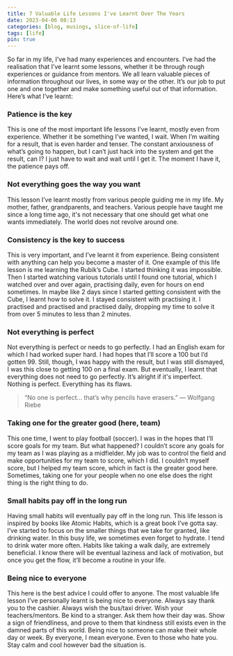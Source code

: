 ```yaml
---
title: 7 Valuable Life Lessons I've Learnt Over The Years
date: 2023-04-06 08:13
categories: [blog, musings, slice-of-life]
tags: [life]
pin: true
---
```


So far in my life, I’ve had many experiences and encounters. I’ve had the realisation that I’ve learnt some lessons, whether it be through rough experiences or guidance from mentors. We all learn valuable pieces of information throughout our lives, in some way or the other. It’s our job to put one and one together and make something useful out of that information. Here’s what I’ve learnt:

### Patience is the key

This is one of the most important life lessons I’ve learnt, mostly even from experience. Whether it be something I’ve wanted, I wait. When I’m waiting for a result, that is even harder and tenser. The constant anxiousness of what’s going to happen, but I can’t just hack into the system and get the result, can I? I just have to wait and wait until I get it. The moment I have it, the patience pays off.

### Not everything goes the way you want

This lesson I’ve learnt mostly from various people guiding me in my life. My mother, father, grandparents, and teachers. Various people have taught me since a long time ago, it's not necessary that one should get what one wants immediately. The world does not revolve around one.

### Consistency is the key to success

This is very important, and I’ve learnt it from experience. Being consistent with anything can help you become a master of it. One example of this life lesson is me learning the Rubik’s Cube. I started thinking it was impossible. Then I started watching various tutorials until I found one tutorial, which I watched over and over again, practising daily, even for hours on end sometimes. In maybe like 2 days since I started getting consistent with the Cube, I learnt how to solve it. I stayed consistent with practising it. I practised and practised and practised daily, dropping my time to solve it from over 5 minutes to less than 2 minutes.

### Not everything is perfect

Not everything is perfect or needs to go perfectly. I had an English exam for which I had worked super hard. I had hopes that I’ll score a 100 but I’d gotten 99. Still, though, I was happy with the result, but I was still dismayed, I was this close to getting 100 on a final exam. But eventually, I learnt that everything does not need to go perfectly. It’s alright if it's imperfect. Nothing is perfect. Everything has its flaws.

> “No one is perfect… that’s why pencils have erasers.” ― Wolfgang Riebe

### Taking one for the greater good (here, team)

This one time, I went to play football (soccer). I was in the hopes that I’ll score goals for my team. But what happened? I couldn’t score any goals for my team as I was playing as a midfielder. My job was to control the field and make opportunities for my team to score, which I did. I couldn’t myself score, but I helped my team score, which in fact is the greater good here. Sometimes, taking one for your people when no one else does the right thing is the right thing to do.

### Small habits pay off in the long run

Having small habits will eventually pay off in the long run. This life lesson is inspired by books like Atomic Habits, which is a great book I’ve gotta say. I’ve started to focus on the smaller things that we take for granted, like drinking water. In this busy life, we sometimes even forget to hydrate. I tend to drink water more often. Habits like taking a walk daily, are extremely beneficial. I know there will be eventual laziness and lack of motivation, but once you get the flow, it’ll become a routine in your life.

### Being nice to everyone

This here is the best advice I could offer to anyone. The most valuable life lesson I’ve personally learnt is being nice to everyone. Always say thank you to the cashier. Always wish the bus/taxi driver. Wish your teachers/mentors. Be kind to a stranger. Ask them how their day was. Show a sign of friendliness, and prove to them that kindness still exists even in the damned parts of this world. Being nice to someone can make their whole day or week. By everyone, I mean everyone. Even to those who hate you. Stay calm and cool however bad the situation is.
